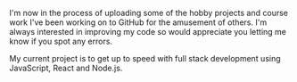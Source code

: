 I'm now in the process of uploading some of the hobby projects and course work I've been working on to GitHub for the amusement of others.
I'm always interested in improving my code so would appreciate you letting me know if you spot any errors.

My current project is to get up to speed with full stack development using JavaScript, React and Node.js.
